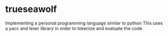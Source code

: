 # trueseawolf
Implementing a personal programming language similar to python
This uses a yacc and lexer library in order to tokenize and evaluate the code
